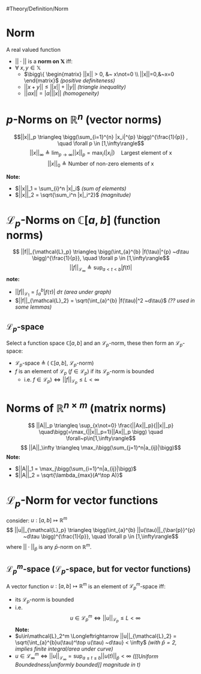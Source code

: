 #Theory/Definition/Norm 

# Norm
A real valued function 
- $||\cdot||$ 
is a **norm on $\mathbb{X}$** iff:
- $\forall~x,y\in\mathbb{X}$
	- $\bigg\{ \begin{matrix} ||x|| > 0, &~ x\not=0 \\ ||x||=0,&~x=0 \end{matrix}$       *(positive definiteness)*
	- $||x+y|| \leq ||x||+||y||$   *(triangle inequality)*
	- $||\alpha x|| = |\alpha| ||x||$             *(homogeneity)*



# $p$-Norms on $\mathbb{R}^{n}$  (vector norms)
$$||x||_p \triangleq \bigg(\sum_{i=1}^{n} |x_i|^{p} \bigg)^{\frac{1}{p}} , \quad \forall p \in [1,\infty\rangle$$
$$||x||_\infty \triangleq \lim_{p\rightarrow\infty}||x||_p = \max_{i}(|x_i|) \quad \text{Largest element of x}$$
$$||x||_0 \triangleq \text{Number of non-zero elements of x}$$

**Note:**
- $||x||_1 = \sum_{i}^n |x|_i$         *(sum of elements)*
- $||x||_2 = \sqrt{\sum_i^n |x|_i^2}$    *(magnitude)*


# $\mathcal{L}_p$-Norms on $\mathbb{C}[a,b]$   (function norms)
$$ ||f||_{\mathcal{L}_p} \triangleq  \bigg(\int_{a}^{b} |f(\tau)|^{p} ~d\tau \bigg)^{\frac{1}{p}}, \quad \forall p \in [1,\infty\rangle$$
$$ ||f||_{\mathcal{L}_\infty} \triangleq  \sup_{a<t<b}|f(t)|$$
**note:**
- $||f||_{\mathcal{L}_1} = \int_{a}^{b} |f(\tau)| ~d\tau$          *(area under graph)*
- $||f||_{\mathcal{L}_2} = \sqrt{\int_{a}^{b} |f(\tau)|^2 ~d\tau}$    *(?? used in some lemmas)*

## $\mathcal{L}_p$-space
Select a function space $\mathbb{C}[a,b]$ and an $\mathcal{L}_p$-norm, these then form an $\mathcal{L}_p$-space:
- $\mathcal{L}_p$-space $\triangleq$ ( $\mathbb{C}[a,b]$, $\mathcal{L}_p$-norm)
- $f$ is an element of $\mathcal{L}_p$  ($f\in\mathcal{L}_p$) if its $\mathcal{L}_p$-norm is bounded
	- i.e. $f\in\mathcal{L}_p) \Longleftrightarrow ||f||_{\mathcal{L}_p} \leq L < \infty$


# Norms of $\mathbb{R}^{n\times m}$  (matrix norms)
$$ ||A||_p \triangleq \sup_{x\not=0} \frac{||Ax||_p}{||x||_p} \quad\bigg(=\max_{||x||_p=1}||Ax||_p \bigg) \quad  \forall~p\in[1,\infty\rangle$$
$$ ||A||_\infty \triangleq \max_i\bigg(\sum_{j=1}^n|a_{ij}|\bigg)$$
**Note:**
- $||A||_1 =  \max_j\bigg(\sum_{i=1}^n|a_{ij}|\bigg)$
- $||A||_2 = \sqrt{\lambda_{max}(A^\top A)}$ 



# $\mathcal{L}_p$-Norm for vector functions
consider:  $u:[a,b]\mapsto\mathbb{R}^m$
$$ ||u||_{\mathcal{L}_p} \triangleq  \bigg(\int_{a}^{b} ||u(\tau)||_{\bar{p}}^{p} ~d\tau \bigg)^{\frac{1}{p}}, \quad \forall p \in [1,\infty\rangle$$
where $||\cdot||_\bar{p}$  is any $\bar{p}$-norm on $\mathbb{R}^m$.
## $\mathcal{L}_p^m$-space    ($\mathcal{L}_p$-space, but for vector functions)
A vector function $u:[a,b]\mapsto\mathbb{R}^m$ is an element of $\mathcal{L}_p^m$-space iff:
- its $\mathcal{L}_p$-norm is bounded
- i.e. $$u\in\mathcal{L}_p^m \Longleftrightarrow ||u||_{\mathcal{L}_p} \leq L < \infty$$
**Note:**
- $u\in\mathcal{L}_2^m \Longleftrightarrow ||u||_{\mathcal{L}_2} = \sqrt{\int_{a}^{b}u(\tau)^\top u(\tau) ~d\tau} < \infty$     *(with $\bar{p}=2$,  implies finite integral/area under curve)*
- $u\in\mathcal{L}_\infty^m \Longleftrightarrow ||u||_{\mathcal{L}_\infty} = \sup_{a\leq t\leq b}||u(t)||_{\bar{p}} < \infty$       *([[Uniform Boundedness|uniformly bounded]] magnitude in t)*






